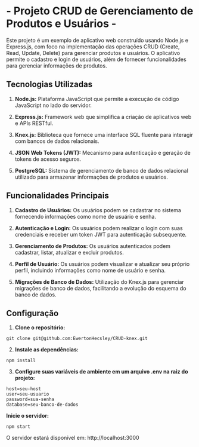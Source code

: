 # - Projeto CRUD de Gerenciamento de Produtos e Usuários -

Este projeto é um exemplo de aplicativo web construído usando Node.js e Express.js, com foco na implementação das operações CRUD (Create, Read, Update, Delete) para gerenciar produtos e usuários. O aplicativo permite o cadastro e login de usuários, além de fornecer funcionalidades para gerenciar informações de produtos.


## Tecnologias Utilizadas

1. **Node.js:** Plataforma JavaScript que permite a execução de código JavaScript no lado do servidor.

2. **Express.js:** Framework web que simplifica a criação de aplicativos web e APIs RESTful.

3. **Knex.js:** Biblioteca que fornece uma interface SQL fluente para interagir com bancos de dados relacionais.

4. **JSON Web Tokens (JWT):** Mecanismo para autenticação e geração de tokens de acesso seguros.

5. **PostgreSQL:** Sistema de gerenciamento de banco de dados relacional utilizado para armazenar informações de produtos e usuários.

## Funcionalidades Principais

1. **Cadastro de Usuários:** Os usuários podem se cadastrar no sistema fornecendo informações como nome de usuário e senha.

2. **Autenticação e Login:** Os usuários podem realizar o login com suas credenciais e receber um token JWT para autenticação subsequente.

3. **Gerenciamento de Produtos:** Os usuários autenticados podem cadastrar, listar, atualizar e excluir produtos.

4. **Perfil de Usuário:** Os usuários podem visualizar e atualizar seu próprio perfil, incluindo informações como nome de usuário e senha.

5. **Migrações de Banco de Dados:** Utilização do Knex.js para gerenciar migrações de banco de dados, facilitando a evolução do esquema do banco de dados.

  
## Configuração

1. **Clone o repositório:**
```
git clone git@github.com:EwertonHecsley/CRUD-knex.git
```
 2. **Instale as dependências:**
```
npm install
```
 3. **Configure suas variáveis de ambiente em um arquivo .env na raiz do projeto:**
```
host=seu-host
user=seu-usuario
password=sua-senha
database=seu-banco-de-dados
```

**Inicie o servidor:**
```
npm start
```
O servidor estará disponível em: http://localhost:3000




